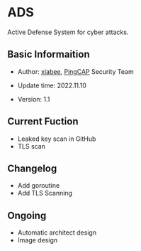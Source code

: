 # ADS
Active Defense System for cyber attacks.

## Basic Informaition

* Author: [xiabee](https://github.com/xiabee),  [PingCAP](https://github.com/pingcap) Security Team
* Update time: 2022.11.10

* Version: 1.1



## Current Fuction

* Leaked key scan in GitHub
* TLS scan



## Changelog

* Add goroutine
* Add TLS Scanning



## Ongoing

* Automatic architect design
* Image design

